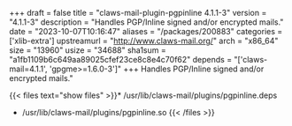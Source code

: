 +++
draft = false
title = "claws-mail-plugin-pgpinline 4.1.1-3"
version = "4.1.1-3"
description = "Handles PGP/Inline signed and/or encrypted mails."
date = "2023-10-07T10:16:47"
aliases = "/packages/200883"
categories = ['xlib-extra']
upstreamurl = "http://www.claws-mail.org/"
arch = "x86_64"
size = "13960"
usize = "34688"
sha1sum = "a1fb1109b6c649aa89025cfef23ce8c8e4c70f62"
depends = "['claws-mail=4.1.1', 'gpgme>=1.6.0-3']"
+++
Handles PGP/Inline signed and/or encrypted mails."

{{< files text="show files" >}}* /usr/lib/claws-mail/plugins/pgpinline.deps
* /usr/lib/claws-mail/plugins/pgpinline.so
{{< /files >}}